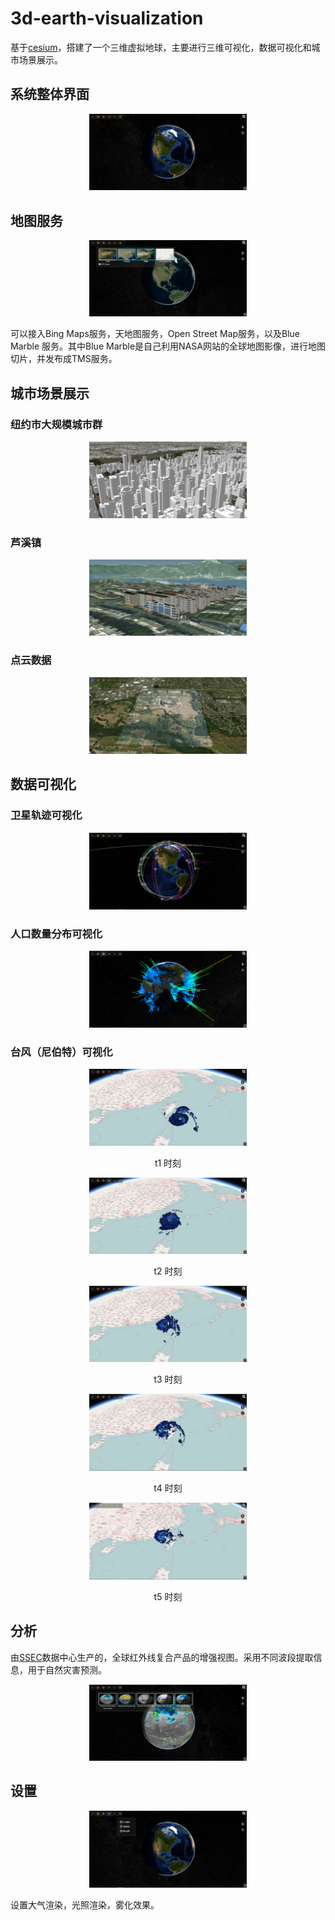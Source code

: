 # 3d-earth-visualization

基于[cesium](https://github.com/AnalyticalGraphicsInc/cesium)，搭建了一个三维虚拟地球，主要进行三维可视化，数据可视化和城市场景展示。

## 系统整体界面

<p align="center">
<img src="./images/github/ui.png" width="50%" />
</p>

## 地图服务

<p align="center">
<img src="./images/github/ditu.png" width="50%" />
</p>

可以接入Bing Maps服务，天地图服务，Open Street Map服务，以及Blue Marble 服务。其中Blue Marble是自己利用NASA网站的全球地图影像，进行地图切片，并发布成TMS服务。

## 城市场景展示

### 纽约市大规模城市群

<p align="center">
<img src="./images/github/nyc.png" width="50%" />
</p>

### 芦溪镇

<p align="center">
<img src="./images/github/luxi.png" width="50%" />
</p>

### 点云数据

<p align="center">
<img src="./images/github/pnts.png" width="50%" />
</p>

## 数据可视化

### 卫星轨迹可视化

<p align="center">
<img src="./images/github/satellite.png" width="50%" />
</p>

### 人口数量分布可视化

<p align="center">
<img src="./images/github/population.png" width="50%" />
</p>

### 台风（尼伯特）可视化

<p align="center">
<img src="./images/github/1.png" width="50%" />
<p align="center">t1 时刻</p>
</p>

<p align="center">
<img src="./images/github/2.png" width="50%" />
<p align="center">t2 时刻</p>
</p>

<p align="center">
<img src="./images/github/3.png" width="50%" />
<p align="center">t3 时刻</p>
</p>

<p align="center">
<img src="./images/github/4.png" width="50%" />
<p align="center">t4 时刻</p>
</p>

<p align="center">
<img src="./images/github/5.png" width="50%" />
<p align="center">t5 时刻</p>
</p>


## 分析

由[SSEC](http://www.ssec.wisc.edu/)数据中心生产的，全球红外线复合产品的增强视图。采用不同波段提取信息，用于自然灾害预测。

<p align="center">
<img src="./images/github/climate.png" width="50%" />
</p>

## 设置

<p align="center">
<img src="./images/github/setting.png" width="50%" />
</p>

设置大气渲染，光照渲染，雾化效果。